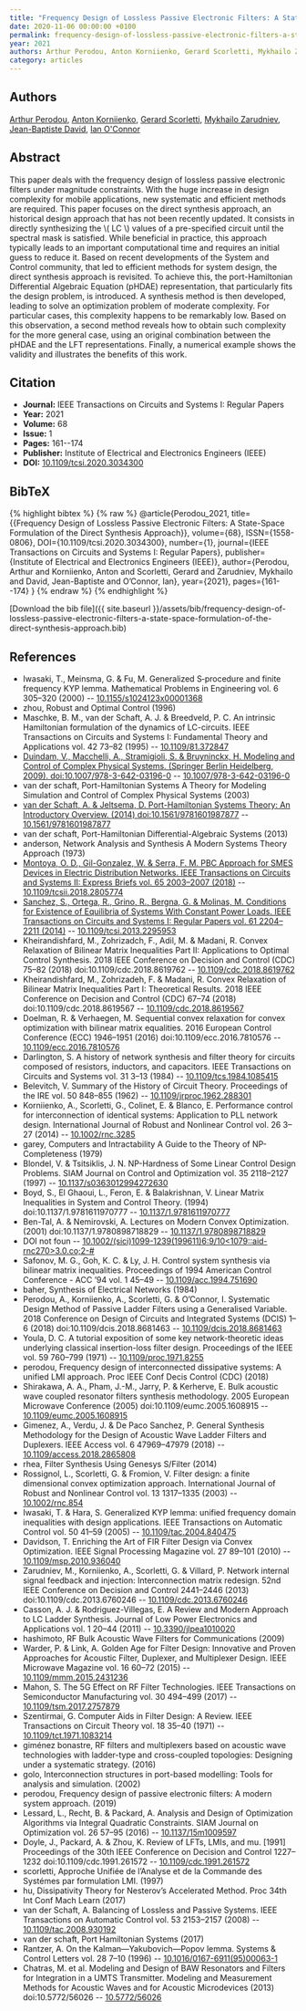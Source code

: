 ```yaml
---
title: "Frequency Design of Lossless Passive Electronic Filters: A State-Space Formulation of the Direct Synthesis Approach"
date: 2020-11-06 00:00:00 +0100
permalink: frequency-design-of-lossless-passive-electronic-filters-a-state-space-formulation-of-the-direct-synthesis-approach
year: 2021
authors: Arthur Perodou, Anton Korniienko, Gerard Scorletti, Mykhailo Zarudniev, Jean-Baptiste David, Ian O'Connor
category: articles
---
```

 
## Authors
[Arthur Perodou](authors/arthur-perodou), [Anton Korniienko](authors/anton-korniienko), [Gerard Scorletti](authors/gerard-scorletti), [Mykhailo Zarudniev](authors/mykhailo-zarudniev), [Jean-Baptiste David](authors/jean-baptiste-david), [Ian O'Connor](authors/ian-o-connor)
 
## Abstract
This paper deals with the frequency design of lossless passive electronic filters under magnitude constraints. With the huge increase in design complexity for mobile applications, new systematic and efficient methods are required. This paper focuses on the direct synthesis approach, an historical design approach that has not been recently updated. It consists in directly synthesizing the \\( LC \\) values of a pre-specified circuit until the spectral mask is satisfied. While beneficial in practice, this approach typically leads to an important computational time and requires an initial guess to reduce it. Based on recent developments of the System and Control community, that led to efficient methods for system design, the direct synthesis approach is revisited. To achieve this, the port-Hamiltonian Differential Algebraic Equation (pHDAE) representation, that particularly fits the design problem, is introduced. A synthesis method is then developed, leading to solve an optimization problem of moderate complexity. For particular cases, this complexity happens to be remarkably low. Based on this observation, a second method reveals how to obtain such complexity for the more general case, using an original combination between the pHDAE and the LFT representations. Finally, a numerical example shows the validity and illustrates the benefits of this work.
 
## Citation
- **Journal:** IEEE Transactions on Circuits and Systems I: Regular Papers
- **Year:** 2021
- **Volume:** 68
- **Issue:** 1
- **Pages:** 161--174
- **Publisher:** Institute of Electrical and Electronics Engineers (IEEE)
- **DOI:** [10.1109/tcsi.2020.3034300](https://doi.org/10.1109/tcsi.2020.3034300)
 
## BibTeX
{% highlight bibtex %}
{% raw %}
@article{Perodou_2021,
  title={{Frequency Design of Lossless Passive Electronic Filters: A State-Space Formulation of the Direct Synthesis Approach}},
  volume={68},
  ISSN={1558-0806},
  DOI={10.1109/tcsi.2020.3034300},
  number={1},
  journal={IEEE Transactions on Circuits and Systems I: Regular Papers},
  publisher={Institute of Electrical and Electronics Engineers (IEEE)},
  author={Perodou, Arthur and Korniienko, Anton and Scorletti, Gerard and Zarudniev, Mykhailo and David, Jean-Baptiste and O’Connor, Ian},
  year={2021},
  pages={161--174}
}
{% endraw %}
{% endhighlight %}
 
[Download the bib file]({{ site.baseurl }}/assets/bib/frequency-design-of-lossless-passive-electronic-filters-a-state-space-formulation-of-the-direct-synthesis-approach.bib)
 
## References
- Iwasaki, T., Meinsma, G. & Fu, M. Generalized S‐procedure and finite frequency KYP lemma. Mathematical Problems in Engineering vol. 6 305–320 (2000) -- [10.1155/s1024123x00001368](https://doi.org/10.1155/s1024123x00001368)
- zhou, Robust and Optimal Control (1996)
- Maschke, B. M., van der Schaft, A. J. & Breedveld, P. C. An intrinsic Hamiltonian formulation of the dynamics of LC-circuits. IEEE Transactions on Circuits and Systems I: Fundamental Theory and Applications vol. 42 73–82 (1995) -- [10.1109/81.372847](https://doi.org/10.1109/81.372847)
- [Duindam, V., Macchelli, A., Stramigioli, S. & Bruyninckx, H. Modeling and Control of Complex Physical Systems. (Springer Berlin Heidelberg, 2009). doi:10.1007/978-3-642-03196-0](modeling-and-control-of-complex-physical-systems) -- [10.1007/978-3-642-03196-0](https://doi.org/10.1007/978-3-642-03196-0)
- van der schaft, Port-Hamiltonian Systems A Theory for Modeling Simulation and Control of Complex Physical Systems (2003)
- [van der Schaft, A. & Jeltsema, D. Port-Hamiltonian Systems Theory: An Introductory Overview. (2014) doi:10.1561/9781601987877](port-hamiltonian-systems-theory-an-introductory-overview0) -- [10.1561/9781601987877](https://doi.org/10.1561/9781601987877)
- van der schaft, Port-Hamiltonian Differential-Algebraic Systems (2013)
- anderson, Network Analysis and Synthesis A Modern Systems Theory Approach (1973)
- [Montoya, O. D., Gil-Gonzalez, W. & Serra, F. M. PBC Approach for SMES Devices in Electric Distribution Networks. IEEE Transactions on Circuits and Systems II: Express Briefs vol. 65 2003–2007 (2018)](pbc-approach-for-smes-devices-in-electric-distribution-networks) -- [10.1109/tcsii.2018.2805774](https://doi.org/10.1109/tcsii.2018.2805774)
- [Sanchez, S., Ortega, R., Grino, R., Bergna, G. & Molinas, M. Conditions for Existence of Equilibria of Systems With Constant Power Loads. IEEE Transactions on Circuits and Systems I: Regular Papers vol. 61 2204–2211 (2014)](conditions-for-existence-of-equilibria-of-systems-with-constant-power-loads) -- [10.1109/tcsi.2013.2295953](https://doi.org/10.1109/tcsi.2013.2295953)
- Kheirandishfard, M., Zohrizadch, F., Adil, M. & Madani, R. Convex Relaxation of Bilinear Matrix Inequalities Part II: Applications to Optimal Control Synthesis. 2018 IEEE Conference on Decision and Control (CDC) 75–82 (2018) doi:10.1109/cdc.2018.8619762 -- [10.1109/cdc.2018.8619762](https://doi.org/10.1109/cdc.2018.8619762)
- Kheirandishfard, M., Zohrizadeh, F. & Madani, R. Convex Relaxation of Bilinear Matrix Inequalities Part I: Theoretical Results. 2018 IEEE Conference on Decision and Control (CDC) 67–74 (2018) doi:10.1109/cdc.2018.8619567 -- [10.1109/cdc.2018.8619567](https://doi.org/10.1109/cdc.2018.8619567)
- Doelman, R. & Verhaegen, M. Sequential convex relaxation for convex optimization with bilinear matrix equalities. 2016 European Control Conference (ECC) 1946–1951 (2016) doi:10.1109/ecc.2016.7810576 -- [10.1109/ecc.2016.7810576](https://doi.org/10.1109/ecc.2016.7810576)
- Darlington, S. A history of network synthesis and filter theory for circuits composed of resistors, inductors, and capacitors. IEEE Transactions on Circuits and Systems vol. 31 3–13 (1984) -- [10.1109/tcs.1984.1085415](https://doi.org/10.1109/tcs.1984.1085415)
- Belevitch, V. Summary of the History of Circuit Theory. Proceedings of the IRE vol. 50 848–855 (1962) -- [10.1109/jrproc.1962.288301](https://doi.org/10.1109/jrproc.1962.288301)
- Korniienko, A., Scorletti, G., Colinet, E. & Blanco, E. Performance control for interconnection of identical systems: Application to PLL network design. International Journal of Robust and Nonlinear Control vol. 26 3–27 (2014) -- [10.1002/rnc.3285](https://doi.org/10.1002/rnc.3285)
- garey, Computers and Intractability A Guide to the Theory of NP-Completeness (1979)
- Blondel, V. & Tsitsiklis, J. N. NP-Hardness of Some Linear Control Design Problems. SIAM Journal on Control and Optimization vol. 35 2118–2127 (1997) -- [10.1137/s0363012994272630](https://doi.org/10.1137/s0363012994272630)
- Boyd, S., El Ghaoui, L., Feron, E. & Balakrishnan, V. Linear Matrix Inequalities in System and Control Theory. (1994) doi:10.1137/1.9781611970777 -- [10.1137/1.9781611970777](https://doi.org/10.1137/1.9781611970777)
- Ben-Tal, A. & Nemirovski, A. Lectures on Modern Convex Optimization. (2001) doi:10.1137/1.9780898718829 -- [10.1137/1.9780898718829](https://doi.org/10.1137/1.9780898718829)
- DOI not foun -- [10.1002/(sici)1099-1239(199611)6:9/10<1079::aid-rnc270>3.0.co;2-#](https://doi.org/10.1002/(sici)1099-1239(199611)6:9/10<1079::aid-rnc270>3.0.co;2-#)
- Safonov, M. G., Goh, K. C. & Ly, J. H. Control system synthesis via bilinear matrix inequalities. Proceedings of 1994 American Control Conference - ACC ’94 vol. 1 45–49 -- [10.1109/acc.1994.751690](https://doi.org/10.1109/acc.1994.751690)
- baher, Synthesis of Electrical Networks (1984)
- Perodou, A., Korniienko, A., Scorletti, G. & O’Connor, I. Systematic Design Method of Passive Ladder Filters using a Generalised Variable. 2018 Conference on Design of Circuits and Integrated Systems (DCIS) 1–6 (2018) doi:10.1109/dcis.2018.8681463 -- [10.1109/dcis.2018.8681463](https://doi.org/10.1109/dcis.2018.8681463)
- Youla, D. C. A tutorial exposition of some key network-theoretic ideas underlying classical insertion-loss filter design. Proceedings of the IEEE vol. 59 760–799 (1971) -- [10.1109/proc.1971.8255](https://doi.org/10.1109/proc.1971.8255)
- perodou, Frequency design of interconnected dissipative systems: A unified LMI approach. Proc IEEE Conf Decis Control (CDC) (2018)
- Shirakawa, A. A., Pham, J.-M., Jarry, P. & Kerherve, E. Bulk acoustic wave coupled resonator filters synthesis methodology. 2005 European Microwave Conference (2005) doi:10.1109/eumc.2005.1608915 -- [10.1109/eumc.2005.1608915](https://doi.org/10.1109/eumc.2005.1608915)
- Gimenez, A., Verdu, J. & De Paco Sanchez, P. General Synthesis Methodology for the Design of Acoustic Wave Ladder Filters and Duplexers. IEEE Access vol. 6 47969–47979 (2018) -- [10.1109/access.2018.2865808](https://doi.org/10.1109/access.2018.2865808)
- rhea, Filter Synthesis Using Genesys S/Filter (2014)
- Rossignol, L., Scorletti, G. & Fromion, V. Filter design: a finite dimensional convex optimization approach. International Journal of Robust and Nonlinear Control vol. 13 1317–1335 (2003) -- [10.1002/rnc.854](https://doi.org/10.1002/rnc.854)
- Iwasaki, T. & Hara, S. Generalized KYP lemma: unified frequency domain inequalities with design applications. IEEE Transactions on Automatic Control vol. 50 41–59 (2005) -- [10.1109/tac.2004.840475](https://doi.org/10.1109/tac.2004.840475)
- Davidson, T. Enriching the Art of FIR Filter Design via Convex Optimization. IEEE Signal Processing Magazine vol. 27 89–101 (2010) -- [10.1109/msp.2010.936040](https://doi.org/10.1109/msp.2010.936040)
- Zarudniev, M., Korniienko, A., Scorletti, G. & Villard, P. Network internal signal feedback and injection: Interconnection matrix redesign. 52nd IEEE Conference on Decision and Control 2441–2446 (2013) doi:10.1109/cdc.2013.6760246 -- [10.1109/cdc.2013.6760246](https://doi.org/10.1109/cdc.2013.6760246)
- Casson, A. J. & Rodriguez-Villegas, E. A Review and Modern Approach to LC Ladder Synthesis. Journal of Low Power Electronics and Applications vol. 1 20–44 (2011) -- [10.3390/jlpea1010020](https://doi.org/10.3390/jlpea1010020)
- hashimoto, RF Bulk Acoustic Wave Filters for Communications (2009)
- Warder, P. & Link, A. Golden Age for Filter Design: Innovative and Proven Approaches for Acoustic Filter, Duplexer, and Multiplexer Design. IEEE Microwave Magazine vol. 16 60–72 (2015) -- [10.1109/mmm.2015.2431236](https://doi.org/10.1109/mmm.2015.2431236)
- Mahon, S. The 5G Effect on RF Filter Technologies. IEEE Transactions on Semiconductor Manufacturing vol. 30 494–499 (2017) -- [10.1109/tsm.2017.2757879](https://doi.org/10.1109/tsm.2017.2757879)
- Szentirmai, G. Computer Aids in Filter Design: A Review. IEEE Transactions on Circuit Theory vol. 18 35–40 (1971) -- [10.1109/tct.1971.1083214](https://doi.org/10.1109/tct.1971.1083214)
- giménez bonastre, RF filters and multiplexers based on acoustic wave technologies with ladder-type and cross-coupled topologies: Designing under a systematic strategy. (2016)
- golo, Interconnection structures in port-based modelling: Tools for analysis and simulation. (2002)
- perodou, Frequency design of passive electronic filters: A modern system approach. (2019)
- Lessard, L., Recht, B. & Packard, A. Analysis and Design of Optimization Algorithms via Integral Quadratic Constraints. SIAM Journal on Optimization vol. 26 57–95 (2016) -- [10.1137/15m1009597](https://doi.org/10.1137/15m1009597)
- Doyle, J., Packard, A. & Zhou, K. Review of LFTs, LMIs, and mu. [1991] Proceedings of the 30th IEEE Conference on Decision and Control 1227–1232 doi:10.1109/cdc.1991.261572 -- [10.1109/cdc.1991.261572](https://doi.org/10.1109/cdc.1991.261572)
- scorletti, Approche Unifi&#x00E9;e de l&#x2019;Analyse et de la Commande des Syst&#x00E9;mes par formulation LMI. (1997)
- hu, Dissipativity Theory for Nesterov&#x2019;s Accelerated Method. Proc 34th Int Conf Mach Learn (2017)
- van der Schaft, A. Balancing of Lossless and Passive Systems. IEEE Transactions on Automatic Control vol. 53 2153–2157 (2008) -- [10.1109/tac.2008.930192](https://doi.org/10.1109/tac.2008.930192)
- van der schaft, Port Hamiltonian Systems (2017)
- Rantzer, A. On the Kalman—Yakubovich—Popov lemma. Systems &amp; Control Letters vol. 28 7–10 (1996) -- [10.1016/0167-6911(95)00063-1](https://doi.org/10.1016/0167-6911(95)00063-1)
- Chatras, M. et al. Modeling and Design of BAW Resonators and Filters for Integration in a UMTS Transmitter. Modeling and Measurement Methods for Acoustic Waves and for Acoustic Microdevices (2013) doi:10.5772/56026 -- [10.5772/56026](https://doi.org/10.5772/56026)

